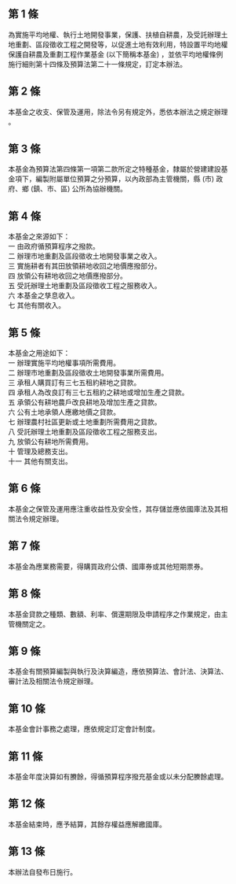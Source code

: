 第 1 條
-------
為實施平均地權、執行土地開發事業，保護、扶植自耕農，及受託辦理土  
地重劃、區段徵收工程之開發等，以促進土地有效利用，特設置平均地權  
保護自耕農及重劃工程作業基金 (以下簡稱本基金) ，並依平均地權條例  
施行細則第十四條及預算法第二十一條規定，訂定本辦法。

第 2 條
-------
本基金之收支、保管及運用，除法令另有規定外，悉依本辦法之規定辦理  
。

第 3 條
-------
本基金為預算法第四條第一項第二款所定之特種基金，隸屬於營建建設基  
金項下，編製附屬單位預算之分預算，以內政部為主管機關，縣 (市) 政  
府、鄉 (鎮、市、區) 公所為協辦機關。

第 4 條
-------
本基金之來源如下：                                 
一  由政府循預算程序之撥款。                       
二  辦理市地重劃及區段徵收土地開發事業之收入。     
三  實施耕者有其田放領耕地收回之地價應撥部分。     
四  放領公有耕地收回之地價應撥部分。               
五  受託辦理土地重劃及區段徵收工程之服務收入。     
六  本基金之孳息收入。                             
七  其他有關收入。

第 5 條
-------
本基金之用途如下：                                      
一  辦理實施平均地權事項所需費用。                      
二  辦理市地重劃及區段徵收土地開發事業所需費用。        
三  承租人購買訂有三七五租約耕地之貸款。                
四  承租人為改良訂有三七五租約之耕地或增加生產之貸款。  
五  承領公有耕地農戶改良耕地及增加生產之貸款。          
六  公有土地承領人應繳地價之貸款。                      
七  辦理農村社區更新或土地重劃所需費用之貸款。          
八  受託辦理土地重劃及區段徵收工程之服務支出。          
九  放領公有耕地所需費用。                              
十  管理及總務支出。                                  
十一  其他有關支出。

第 6 條
-------
本基金之保管及運用應注重收益性及安全性，其存儲並應依國庫法及其相  
關法令規定辦理。

第 7 條
-------
本基金為應業務需要，得購買政府公債、國庫券或其他短期票券。

第 8 條
-------
本基金貸款之種類、數額、利率、償還期限及申請程序之作業規定，由主  
管機關定之。

第 9 條
-------
本基金有關預算編製與執行及決算編造，應依預算法、會計法、決算法、  
審計法及相關法令規定辦理。

第 10 條
--------
本基金會計事務之處理，應依規定訂定會計制度。

第 11 條
--------
本基金年度決算如有賸餘，得循預算程序撥充基金或以未分配賸餘處理。

第 12 條
--------
本基金結束時，應予結算，其餘存權益應解繳國庫。

第 13 條
--------
本辦法自發布日施行。


